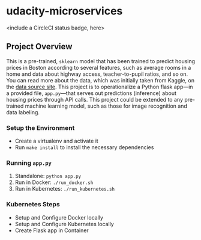 # udacity-microservices

<include a CircleCI status badge, here>

## Project Overview

This is a pre-trained, `sklearn` model that has been trained to predict housing prices in Boston according to several features, such as average rooms in a home and data about highway access, teacher-to-pupil ratios, and so on. You can read more about the data, which was initially taken from Kaggle, on the [data source site](https://www.kaggle.com/c/boston-housing). This project is to operationalize a Python flask app—in a provided file, `app.py`—that serves out predictions (inference) about housing prices through API calls. This project could be extended to any pre-trained machine learning model, such as those for image recognition and data labeling.

### Setup the Environment
- Create a virtualenv and activate it
- Run `make install` to install the necessary dependencies

### Running `app.py`
1. Standalone: `python app.py`
2. Run in Docker: `./run_docker.sh`
3. Run in Kubernetes: `./run_kubernetes.sh`

### Kubernetes Steps
- Setup and Configure Docker locally
- Setup and Configure Kubernetes locally
- Create Flask app in Container